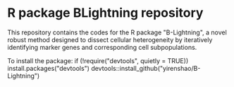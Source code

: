 # R package BLightning repository
This repository contains the codes for the R package "B-Lightning", a novel robust method designed to dissect cellular heterogeneity by iteratively identifying marker genes and corresponding cell subpopulations.

To install the package:
if (!require("devtools", quietly = TRUE))
    install.packages("devtools")
devtools::install_github("yirenshao/B-Lightning")

